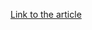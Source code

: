 [Link to the article](https://technet.microsoft.com/en-us/windows-server-docs/identity/ad-ds/manage/component-updates/command-line-process-auditing)

